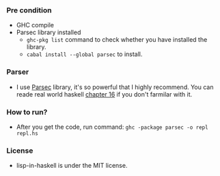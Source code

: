 ### Pre condition

* GHC compile
* Parsec library installed
  - `ghc-pkg list` command to check whether you have installed the library. 
  - `cabal install --global parsec` to install.
  
### Parser

* I use [Parsec](http://www.cs.uu.nl/~daan/download/parsec/parsec.html) library, it's so powerful that I highly recommend. You can reade real world haskell [chapter 16](http://book.realworldhaskell.org/read/using-parsec.html) if you don't farmilar with it.


### How to run?

* After you get the code, run command: `ghc -package parsec -o repl repl.hs`

### License

* lisp-in-haskell is under the MIT license.

